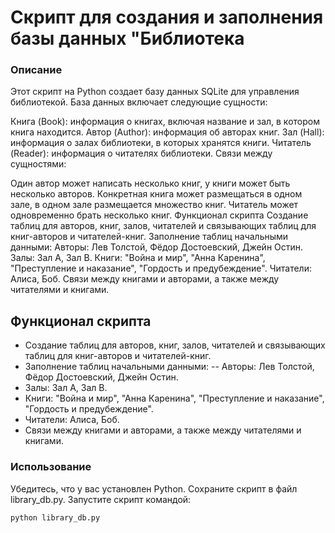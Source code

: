 # Скрипт для создания и заполнения базы данных "Библиотека
### Описание
Этот скрипт на Python создает базу данных SQLite для управления библиотекой. База данных включает следующие сущности:

Книга (Book): информация о книгах, включая название и зал, в котором книга находится.
Автор (Author): информация об авторах книг.
Зал (Hall): информация о залах библиотеки, в которых хранятся книги.
Читатель (Reader): информация о читателях библиотеки.
Связи между сущностями:

Один автор может написать несколько книг, у книги может быть несколько авторов.
Конкретная книга может размещаться в одном зале, в одном зале размещается множество книг.
Читатель может одновременно брать несколько книг.
Функционал скрипта
Создание таблиц для авторов, книг, залов, читателей и связывающих таблиц для книг-авторов и читателей-книг.
Заполнение таблиц начальными данными:
Авторы: Лев Толстой, Фёдор Достоевский, Джейн Остин.
Залы: Зал A, Зал B.
Книги: "Война и мир", "Анна Каренина", "Преступление и наказание", "Гордость и предубеждение".
Читатели: Алиса, Боб.
Связи между книгами и авторами, а также между читателями и книгами.
## Функционал скрипта

- Создание таблиц для авторов, книг, залов, читателей и связывающих таблиц для книг-авторов и читателей-книг.
- Заполнение таблиц начальными данными:
-- Авторы: Лев Толстой, Фёдор Достоевский, Джейн Остин.
- Залы: Зал A, Зал B.
- Книги: "Война и мир", "Анна Каренина", "Преступление и наказание", "Гордость и предубеждение".
- Читатели: Алиса, Боб.
- Связи между книгами и авторами, а также между читателями и книгами.
### Использование
Убедитесь, что у вас установлен Python.
Сохраните скрипт в файл library_db.py.
Запустите скрипт командой:
```
python library_db.py
``` 
